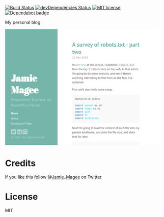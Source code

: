 [![Build Status](https://travis-ci.org/JamieMagee/jamiemagee.co.uk.svg?branch=master)](https://travis-ci.org/JamieMagee/jamiemagee.co.uk)
[![devDependencies Status](https://david-dm.org/JamieMagee/jamiemagee.co.uk/dev-status.svg)](https://david-dm.org/JamieMagee/jamiemagee.co.uk?type=dev)
[![MIT license](http://img.shields.io/badge/license-MIT-blue.svg)](http://opensource.org/licenses/MIT)
[![Dependabot badge](https://img.shields.io/badge/Dependabot-enabled-blue.svg)](https://dependabot.com/)

My personal blog

![screenshot](screenshot.png)

# Credits

If you like this follow [@Jamie_Magee](https://twitter.com/Jamie_Magee) on Twitter.

# License

MIT
